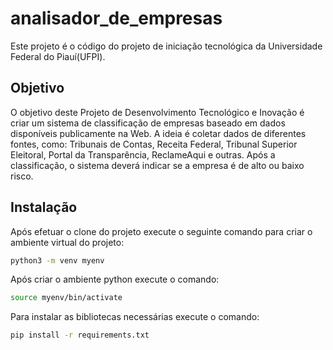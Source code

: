 # analisador_de_empresas

Este projeto é o código do projeto de iniciação tecnológica da Universidade Federal do Piauí(UFPI).

## Objetivo 

O objetivo deste Projeto de Desenvolvimento Tecnológico e Inovação é criar um sistema
de classificação de empresas baseado em dados disponíveis publicamente na Web. A ideia é
coletar dados de diferentes fontes, como: Tribunais de Contas, Receita Federal, Tribunal
Superior Eleitoral, Portal da Transparência, ReclameAqui e outras. Após a classificação, o
sistema deverá indicar se a empresa é de alto ou baixo risco.

## Instalação 

Após efetuar o clone do projeto execute o seguinte comando para criar o ambiente virtual do projeto: 

```bash
python3 -m venv myenv
```

Após criar o ambiente python execute o comando:

```bash
source myenv/bin/activate
```

Para instalar as bibliotecas necessárias execute o comando:

```bash
pip install -r requirements.txt
```